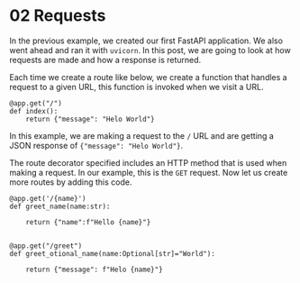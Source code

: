 # 02 Requests
In the previous example, we created our first FastAPI application. We also went ahead and ran it with `uvicorn`. In this post, we are going to look at how requests are made and how a response is returned.  

Each time we create a route like below, we create a function that handles a request to a given URL, this function is invoked when we visit a URL.

```
@app.get("/")
def index():
    return {"message": "Helo World"}

```  
In this example, we are making a request to the `/` URL and are getting a JSON response of `{"message": "Helo World"}`.  

The route decorator specified includes an HTTP method that is used when making a request. In our example, this is the `GET` request. Now let us create more routes by adding this code.

```
@app.get('/{name}')
def greet_name(name:str):
    
    return {"name":f"Hello {name}"}


@app.get("/greet")
def greet_otional_name(name:Optional[str]="World"):

    return {"message": f"Helo {name}"}
```
